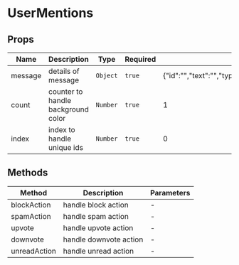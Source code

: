 # UserMentions

## Props

<!-- @vuese:UserMentions:props:start -->
|Name|Description|Type|Required|Default|
|---|---|---|---|---|
|message|details of message|`Object`|`true`|{"id":"","text":"","type":"","senderUsername":"","receiverUsername":"","subredditName":"","postTitle":"","subject":"","sendAt":"","isReply":"","isRead":""}|
|count|counter to handle background color|`Number`|`true`|1|
|index|index to handle unique ids|`Number`|`true`|0|

<!-- @vuese:UserMentions:props:end -->


## Methods

<!-- @vuese:UserMentions:methods:start -->
|Method|Description|Parameters|
|---|---|---|
|blockAction|handle block action|-|
|spamAction|handle spam action|-|
|upvote|handle upvote action|-|
|downvote|handle downvote action|-|
|unreadAction|handle unread action|-|

<!-- @vuese:UserMentions:methods:end -->


